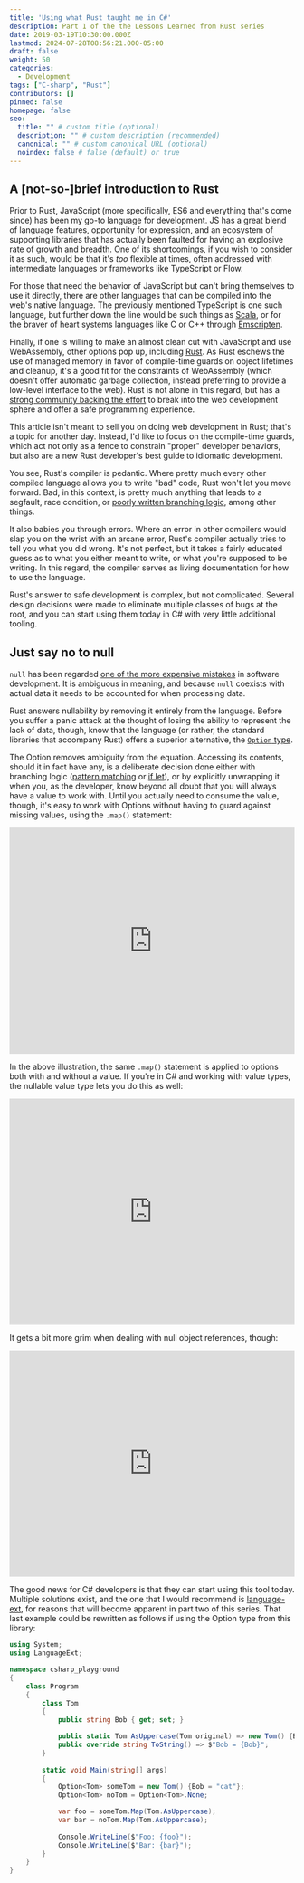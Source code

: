 ```yaml
---
title: 'Using what Rust taught me in C#'
description: Part 1 of the the Lessons Learned from Rust series
date: 2019-03-19T10:30:00.000Z
lastmod: 2024-07-28T08:56:21.000-05:00
draft: false
weight: 50
categories:
  - Development
tags: ["C-sharp", "Rust"]
contributors: []
pinned: false
homepage: false
seo:
  title: "" # custom title (optional)
  description: "" # custom description (recommended)
  canonical: "" # custom canonical URL (optional)
  noindex: false # false (default) or true
---
```

## A [not-so-]brief introduction to Rust

Prior to Rust, JavaScript (more specifically, ES6 and everything that's come since) has been my go-to language for development. JS has a great blend of language features, opportunity for expression, and an ecosystem of supporting libraries that has actually been faulted for having an explosive rate of growth and breadth. One of its shortcomings, if you wish to consider it as such, would be that it's _too_ flexible at times, often addressed with intermediate languages or frameworks like TypeScript or Flow.

For those that need the behavior of JavaScript but can't bring themselves to use it directly, there are other languages that can be compiled into the web's native language. The previously mentioned TypeScript is one such language, but further down the line would be such things as [Scala](https://www.scala-js.org/), or for the braver of heart systems languages like C or C++ through [Emscripten](https://emscripten.org/).

Finally, if one is willing to make an almost clean cut with JavaScript and use WebAssembly, other options pop up, including [Rust](https://rustwasm.github.io/book/). As Rust eschews the use of managed memory in favor of compile-time guards on object lifetimes and cleanup, it's a good fit for the constraints of WebAssembly (which doesn't offer automatic garbage collection, instead preferring to provide a low-level interface to the web). Rust is not alone in this regard, but has a [strong community backing the effort](https://www.arewewebyet.org/) to break into the web development sphere and offer a safe programming experience.

This article isn't meant to sell you on doing web development in Rust; that's a topic for another day. Instead, I'd like to focus on the compile-time guards, which act not only as a fence to constrain "proper" developer behaviors, but also are a new Rust developer's best guide to idiomatic development.

You see, Rust's compiler is pedantic. Where pretty much every other compiled language allows you to write "bad" code, Rust won't let you move forward. Bad, in this context, is pretty much anything that leads to a segfault, race condition, or [poorly written branching logic](https://nakedsecurity.sophos.com/2014/02/24/anatomy-of-a-goto-fail-apples-ssl-bug-explained-plus-an-unofficial-patch/), among other things.

It also babies you through errors. Where an error in other compilers would slap you on the wrist with an arcane error, Rust's compiler actually tries to tell you what you did wrong. It's not perfect, but it takes a fairly educated guess as to what you either meant to write, or what you're supposed to be writing. In this regard, the compiler serves as living documentation for how to use the language.

Rust's answer to safe development is complex, but not complicated.  Several design decisions were made to eliminate multiple classes of bugs at the root, and you can start using them today in C# with very little additional tooling.

## Just say no to null

`null` has been regarded [one of the more expensive mistakes](https://www.infoq.com/presentations/Null-References-The-Billion-Dollar-Mistake-Tony-Hoare) in software development.  It is ambiguous in meaning, and because `null` coexists with actual data it needs to be accounted for when processing data.

Rust answers nullability by removing it entirely from the language.  Before you suffer a panic attack at the thought of losing the ability to represent the lack of data, though, know that the language (or rather, the standard libraries that accompany Rust) offers a superior alternative, the [`Option` type](https://doc.rust-lang.org/std/option/enum.Option.html).

The Option removes ambiguity from the equation.  Accessing its contents, should it in fact have any, is a deliberate decision done either with branching logic ([pattern matching](https://doc.rust-lang.org/rust-by-example/flow_control/match/destructuring/destructure_enum.html) or [if let](https://doc.rust-lang.org/rust-by-example/flow_control/if_let.html)), or by explicitly unwrapping it when you, as the developer, know beyond all doubt that you will always have a value to work with.  Until you actually need to consume the value, though, it's easy to work with Options without having to guard against missing values, using the `.map()` statement:

<iframe height="400px" width="100%" src="https://repl.it/repls/VainTidyMedia?lite=true" scrolling="no" frameborder="no" allowtransparency="true" allowfullscreen="true" sandbox="allow-forms allow-pointer-lock allow-popups allow-same-origin allow-scripts allow-modals"></iframe>

In the above illustration, the same `.map()` statement is applied to options both with and without a value.  If you're in C# and working with value types, the nullable value type lets you do this as well:

<iframe height="400px" width="100%" src="https://repl.it/repls/IndolentFrontMonads?lite=true" scrolling="no" frameborder="no" allowtransparency="true" allowfullscreen="true" sandbox="allow-forms allow-pointer-lock allow-popups allow-same-origin allow-scripts allow-modals"></iframe>

It gets a bit more grim when dealing with null object references, though:

<iframe height="400px" width="100%" src="https://repl.it/repls/IndolentFrontMonads?lite=true" scrolling="no" frameborder="no" allowtransparency="true" allowfullscreen="true" sandbox="allow-forms allow-pointer-lock allow-popups allow-same-origin allow-scripts allow-modals"></iframe>



The good news for C# developers is that they can start using this tool today.  Multiple solutions exist, and the one that I would recommend is [language-ext](https://github.com/louthy/language-ext), for reasons that will become apparent in part two of this series.  That last example could be rewritten as follows if using the Option type from this library:

```c#
using System;
using LanguageExt;

namespace csharp_playground
{
    class Program
    {
        class Tom
        {
            public string Bob { get; set; }

            public static Tom AsUppercase(Tom original) => new Tom() {Bob = original.Bob.ToUpper()};
            public override string ToString() => $"Bob = {Bob}";
        }
        
        static void Main(string[] args)
        {
            Option<Tom> someTom = new Tom() {Bob = "cat"};
            Option<Tom> noTom = Option<Tom>.None;

            var foo = someTom.Map(Tom.AsUppercase);
            var bar = noTom.Map(Tom.AsUppercase);
            
            Console.WriteLine($"Foo: {foo}");
            Console.WriteLine($"Bar: {bar}");
        }
    }
}
```
